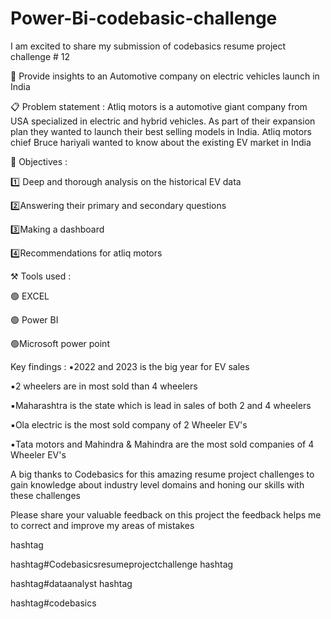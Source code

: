 # Power-Bi-codebasic-challenge
I am excited to share my submission of codebasics resume project challenge # 12

📄 Provide insights to an Automotive company on electric vehicles launch in India

📋 Problem statement : Atliq motors is a automotive giant company from USA specialized in electric and hybrid vehicles. As part of their expansion plan they wanted to launch their best selling models in India. Atliq motors chief Bruce hariyali wanted to know about the existing EV market in India 

🎯 Objectives :

1️⃣ Deep and thorough analysis on the historical EV data

2️⃣Answering their primary and secondary questions

3️⃣Making a dashboard

4️⃣Recommendations for atliq motors


⚒️ Tools used :

🟢 EXCEL

🟢 Power BI

🟢Microsoft power point

Key findings :
▪️2022 and 2023 is the big year for EV sales

▪️2 wheelers are in most sold than 4 wheelers

▪️Maharashtra is the state which is lead in sales of both 2 and 4 wheelers

▪️Ola electric is the most sold company of 2 Wheeler EV's

▪️Tata motors and Mahindra & Mahindra are the most sold companies of 4 Wheeler EV's

A big thanks to Codebasics for this amazing resume project challenges to gain knowledge about industry level domains and honing our skills with these challenges 

Please share your valuable feedback on this project the feedback helps me to correct and improve my areas of mistakes 


hashtag

hashtag#Codebasicsresumeprojectchallenge hashtag

hashtag#dataanalyst hashtag

hashtag#codebasics

